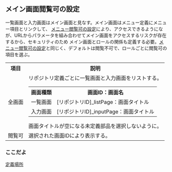 ## メイン画面閲覧可の設定

一覧画面と入力画面はメイン画面と見なす。メイン画面はメニュー定義にメニュー項目とリンクして、
[メニュー閲覧可の設定](role.menu.md)により、アクセスできるようになが、URLからパラメータを組み合わせてメイン画面をアクセスするリスクが存在するから、セキュリティのため
メイン画面とロールの関係も定義する必要。[メニュー閲覧可の設定](role.menu.md)と同じく、デフォルトは閲覧不可で、ロールごとに閲覧可の項目を選ぶ。

<table>
<tr><th>項目</th><th>説明</th></tr>
<tr><td>全画面</td><td>
リポジトリ定義ごとに一覧画面と入力画面をリストする。
	<table>
	<tr><th>画面種類</th><th>画面ID：画面名</th></tr>
	<tr><td>一覧画面</td><td>[リポジトリID]_listPage：画面タイトル</td></tr>
	<tr><td>入力画面</td><td>[リポジトリID]_inputPage：画面タイトル</td></tr>
	</table>
画面タイトルが空になる未定義部品を選択しないように。
</td></tr>
<tr><td>閲覧可</td><td>選択された画面IDにより表示する。</td></tr>
</table>

### ここだよ
[定義場所](https://efwgrp.github.io/ske_image/svg/role.page.svg)